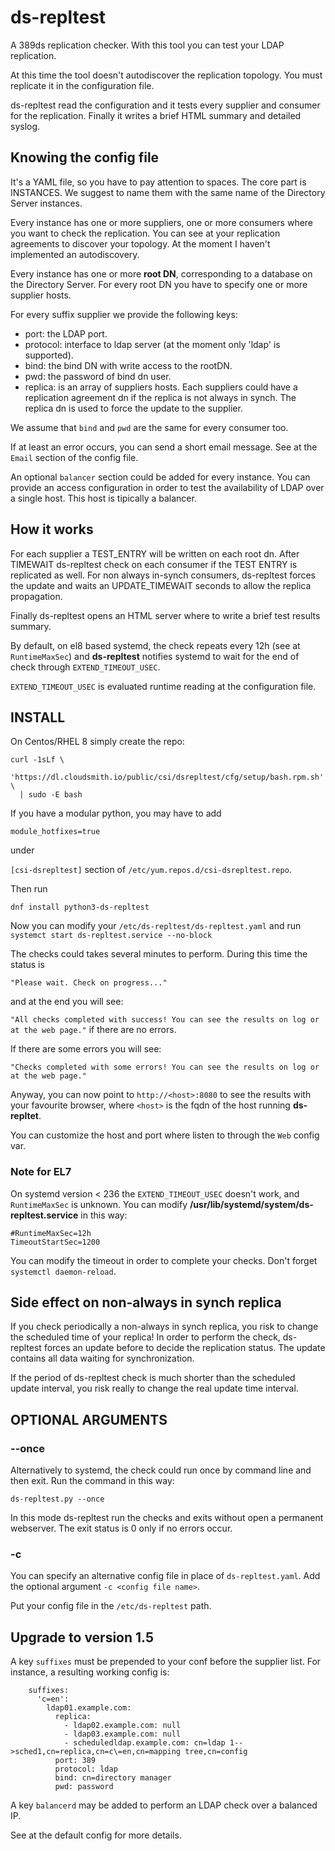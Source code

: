 # ds-repltest
A 389ds replication checker. With this tool you can test your LDAP replication.

At this time the tool doesn't autodiscover the replication topology. You must
replicate it in the configuration file.

ds-repltest read the configuration and it tests every supplier and consumer for the replication.
Finally it writes a brief HTML summary and detailed syslog.

## Knowing the config file
It's a YAML file, so you have to pay attention to spaces.
The core part is INSTANCES. We suggest to name them with the same name of the Directory Server instances.

Every instance has one or more suppliers, one or more consumers where you want to check the replication.
You can see at your replication agreements to discover your topology. At the moment I haven't implemented an autodiscovery.

Every instance has one or more **root DN**, corresponding to a database on the Directory Server.
For every root DN you have to specify one or more supplier hosts.

For every suffix supplier we provide the following keys:
- port: the LDAP port.
- protocol: interface to ldap server (at the moment only 'ldap' is supported).
- bind: the bind DN with write access to the rootDN.
- pwd: the password of bind dn user.
- replica: is an array of suppliers hosts. Each suppliers could have a replication agreement dn if the replica is not always in synch. The replica dn is used to force the update to the supplier.

We assume that `bind` and `pwd` are the same for every consumer too.

If at least an error occurs, you can send a short email message. See at  the `Email` section of the config file.

An optional `balancer` section could be added for every instance. You can provide an access configuration in order to test the availability of LDAP over a single host. This host is tipically a balancer.

## How it works
For each supplier a TEST_ENTRY will be written on each root dn. After TIMEWAIT ds-repltest check on each consumer if the TEST ENTRY is replicated as well.
For non always in-synch consumers, ds-repltest forces the update and waits an UPDATE_TIMEWAIT seconds to allow the replica propagation.

Finally ds-repltest opens an HTML server where to write a brief test results summary.

By default, on el8 based systemd, the check repeats every 12h (see at `RuntimeMaxSec`) and **ds-repltest** notifies systemd to wait for the end of check through `EXTEND_TIMEOUT_USEC`.

`EXTEND_TIMEOUT_USEC` is evaluated runtime reading at the configuration file.

## INSTALL
On Centos/RHEL 8 simply create the repo:

```
curl -1sLf \
  'https://dl.cloudsmith.io/public/csi/dsrepltest/cfg/setup/bash.rpm.sh' \
  | sudo -E bash
```

If you have a modular python, you may have to add

`module_hotfixes=true`

under

`[csi-dsrepltest]` section of `/etc/yum.repos.d/csi-dsrepltest.repo`.

Then run

`dnf install python3-ds-repltest`

Now you can modify your `/etc/ds-repltest/ds-repltest.yaml` and run `systemct start ds-repltest.service --no-block`

The checks could takes several minutes to perform. During this time the status is

`"Please wait. Check on progress..."`

and at the end you will see:

`"All checks completed with success! You can see the results on log or at the web page."` if there are no errors.

If there are some errors you will see:

`"Checks completed with some errors! You can see the results on log or at the web page."`

Anyway, you can now point to `http://<host>:8080` to see the results with your favourite browser, where `<host>` is the fqdn of the host running **ds-repltet**.

You can customize the host and port where listen to through the `Web` config var.



### Note for EL7
On systemd version < 236 the `EXTEND_TIMEOUT_USEC` doesn't work, and `RuntimeMaxSec` is unknown.
You can modify **/usr/lib/systemd/system/ds-repltest.service** in this way:
```
#RuntimeMaxSec=12h
TimeoutStartSec=1200
```
You can modify the timeout in order to complete your checks.
Don't forget `systemctl daemon-reload`.

## Side effect on non-always in synch replica
If you check periodically a non-always in synch replica, you risk to change the scheduled time of your replica!
In order to perform the check, ds-repltest forces an update before to decide the replication status. The update contains all data waiting for synchronization.

If the period of ds-repltest check is much shorter than the scheduled update interval, you risk really to change the real update time interval.

## OPTIONAL ARGUMENTS
### --once
Alternatively to systemd, the check could run once by command line and then exit. Run the command in this way:

    ds-repltest.py --once

In this mode ds-repltest run the checks and exits without open a permanent webserver. The exit status is 0 only if no errors occur.

### -c <alt config file>
You can specify an alternative config file in place of `ds-repltest.yaml`. Add the optional argument `-c <config file name>`.

Put your config file in the `/etc/ds-repltest` path.

## Upgrade to version 1.5
A key `suffixes` must be prepended to your conf before the supplier list. For instance, a resulting working config is:

```
    suffixes:
      'c=en':
        ldap01.example.com:
          replica:
            - ldap02.example.com: null
            - ldap03.example.com: null
            - scheduledldap.example.com: cn=ldap 1-->sched1,cn=replica,cn=c\=en,cn=mapping tree,cn=config
          port: 389
          protocol: ldap
          bind: cn=directory manager
          pwd: password
```

A key `balancerd` may be added to perform an LDAP check over a balanced IP.

See at the default config for more details.
